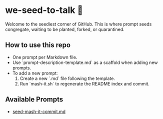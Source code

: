 # we-seed-to-talk 🌱

Welcome to the seediest corner of GitHub.
This is where prompt seeds congregate, waiting to be planted, forked, or quarantined.

## How to use this repo

- One prompt per Markdown file.
- Use \`prompt-description-template.md\` as a scaffold when adding new prompts.
- To add a new prompt:
  1. Create a new \`.md\` file following the template.
  2. Run \`mash-it.sh\` to regenerate the README index and commit.

## Available Prompts
- [seed-mash-it-commit.md](seed-mash-it-commit.md)
